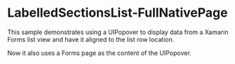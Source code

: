LabelledSectionsList-FullNativePage
===================================

This sample demonstrates using a UIPopover to display data from a Xamarin Forms list view and have it aligned to the list row location.

Now it also uses a Forms page as the content of the UIPopover. 


